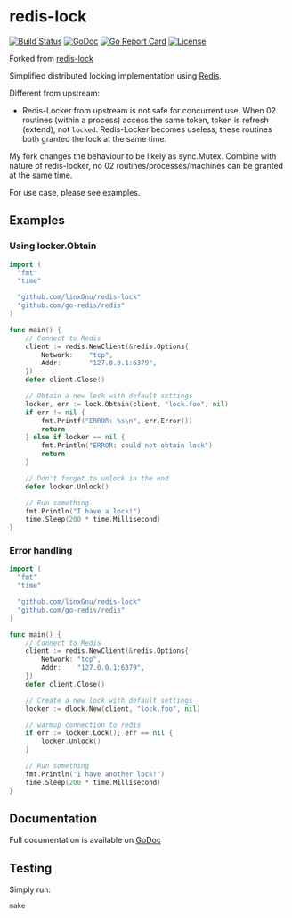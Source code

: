 # redis-lock

[![Build Status](https://travis-ci.org/linxGnu/redis-lock.png?branch=master)](https://travis-ci.org/linxGnu/redis-lock)
[![GoDoc](https://godoc.org/github.com/linxGnu/redis-lock?status.png)](http://godoc.org/github.com/linxGnu/redis-lock)
[![Go Report Card](https://goreportcard.com/badge/github.com/linxGnu/redis-lock)](https://goreportcard.com/report/github.com/linxGnu/redis-lock)
[![License](https://img.shields.io/badge/License-MIT-blue.svg)](https://opensource.org/licenses/MIT)

Forked from [redis-lock](https://github.com/bsm/redis-lock)

Simplified distributed locking implementation using [Redis](http://redis.io/topics/distlock). 

Different from upstream:
- Redis-Locker from upstream is not safe for concurrent use. When 02 routines (within a process) access the same token, token is refresh (extend), not `locked`. Redis-Locker becomes useless, these routines both granted the lock at the same time.

My fork changes the behaviour to be likely as sync.Mutex. Combine with nature of redis-locker, no 02 routines/processes/machines can be granted at the same time. 

For use case, please see examples.

## Examples

### Using locker.Obtain

```go
import (
  "fmt"
  "time"

  "github.com/linxGnu/redis-lock"
  "github.com/go-redis/redis"
)

func main() {
	// Connect to Redis
	client := redis.NewClient(&redis.Options{
		Network:	"tcp",
		Addr:		"127.0.0.1:6379",
	})
	defer client.Close()

	// Obtain a new lock with default settings
	locker, err := lock.Obtain(client, "lock.foo", nil)
	if err != nil {
		fmt.Printf("ERROR: %s\n", err.Error())
		return
	} else if locker == nil {
		fmt.Println("ERROR: could not obtain lock")
		return
	}

	// Don't forget to unlock in the end
	defer locker.Unlock()

	// Run something
	fmt.Println("I have a lock!")
	time.Sleep(200 * time.Millisecond)
}
```

### Error handling

```go
import (
  "fmt"
  "time"

  "github.com/linxGnu/redis-lock"
  "github.com/go-redis/redis"
)

func main() {
	// Connect to Redis
	client := redis.NewClient(&redis.Options{
		Network: "tcp",
		Addr:    "127.0.0.1:6379",
	})
	defer client.Close()

	// Create a new lock with default settings
	locker := dlock.New(client, "lock.foo", nil)

	// warmup connection to redis
	if err := locker.Lock(); err == nil {
		locker.Unlock()
	}

	// Run something
	fmt.Println("I have another lock!")
	time.Sleep(200 * time.Millisecond)
}
```

## Documentation

Full documentation is available on [GoDoc](http://godoc.org/github.com/linxGnu/redis-lock)

## Testing

Simply run:

    make


